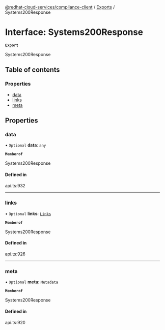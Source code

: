 [@redhat-cloud-services/compliance-client](../README.md) / [Exports](../modules.md) / Systems200Response

# Interface: Systems200Response

**`Export`**

Systems200Response

## Table of contents

### Properties

- [data](Systems200Response.md#data)
- [links](Systems200Response.md#links)
- [meta](Systems200Response.md#meta)

## Properties

### data

• `Optional` **data**: `any`

**`Memberof`**

Systems200Response

#### Defined in

api.ts:932

___

### links

• `Optional` **links**: [`Links`](Links.md)

**`Memberof`**

Systems200Response

#### Defined in

api.ts:926

___

### meta

• `Optional` **meta**: [`Metadata`](Metadata.md)

**`Memberof`**

Systems200Response

#### Defined in

api.ts:920
